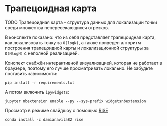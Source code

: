 # Трапецоидная карта
TODO
Трапецоидная карта - структура данных для локализации точки среди множества непересекающихся отрезков.

В конспекте показано: что из себя представляет трапецоидная карта, как локализовать точку за `O(logN)`, а также приведен алгоритм построения трапецоидной карты и локализационной структуры за `O(NlogN)` с неполной реализацией.

Конспект снабжён интерактивной визуализацией, которая не работает в браузере, поэтому его лучше просматривать локально.
Не забудьте поставить зависимости:

```
pip install -r requirements.txt
```

А потом включить `ipywidgets`:

```
jupyter nbextension enable --py --sys-prefix widgetsnbextension
```

Просмотр в режиме слайдшоу с помощью [RISE](https://github.com/damianavila/RISE)

```
conda install -c damianavila82 rise
```